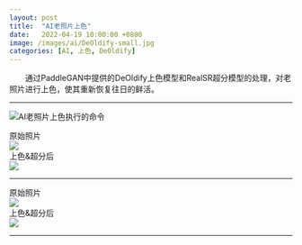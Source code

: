 ```yaml
---
layout: post
title:  "AI老照片上色"
date:   2022-04-19 10:00:00 +0800
image: /images/ai/DeOldify-small.jpg
categories: [AI, 上色, DeOldify]
---
```


　　通过PaddleGAN中提供的DeOldify上色模型和RealSR超分模型的处理，对老照片进行上色，使其重新恢复往日的鲜活。

------

![AI老照片上色执行的命令]({{site.baseurl}}/images/ai/DeOldify-Command.jpg)

<div class="row">
    <div class="col-md-6">
        <div class="panel-heading">原始照片</div>
        <a href="{{site.baseurl}}/images/ai/郑州黄河边19810425.jpg" target="_blank">
            <img class="thumbnail" src="{{site.baseurl}}/images/ai/郑州黄河边19810425.jpg">
        </a>
    </div>
    <div class="col-md-6">
        <div class="panel-heading">上色&超分后</div>
        <a href="{{site.baseurl}}/images/ai/郑州黄河边19810425-AI上色后.png" target="_blank">
            <img class="thumbnail" src="{{site.baseurl}}/images/ai/郑州黄河边19810425-AI上色后.png">
        </a>
    </div>
</div>

------

<div class="row">
    <div class="col-md-6">
        <div class="panel-heading">原始照片</div>
        <a href="{{site.baseurl}}/images/ai/郑州老照片-暑假学生在大石桥写生.jpg" target="_blank">
            <img class="thumbnail" src="{{site.baseurl}}/images/ai/郑州老照片-暑假学生在大石桥写生.jpg">
        </a>
    </div>
    <div class="col-md-6">
        <div class="panel-heading">上色&超分后</div>
        <a href="{{site.baseurl}}/images/ai/郑州老照片-暑假学生在大石桥写生-AI上色后.png" target="_blank">
            <img class="thumbnail" src="{{site.baseurl}}/images/ai/郑州老照片-暑假学生在大石桥写生-AI上色后.png">
        </a>
    </div>
</div>

------
